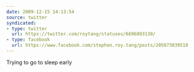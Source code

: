 ```yaml
---
date: 2009-12-15 14:13:54
source: twitter
syndicated:
- type: twitter
  url: https://twitter.com/roytang/statuses/6696893130/
- type: facebook
  url: https://www.facebook.com/stephen.roy.tang/posts/205073039510
---
```


Trying to go to sleep early